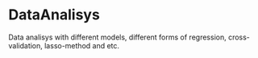 # DataAnalisys
Data analisys with different models, different forms of regression, cross-validation, lasso-method and etc.
